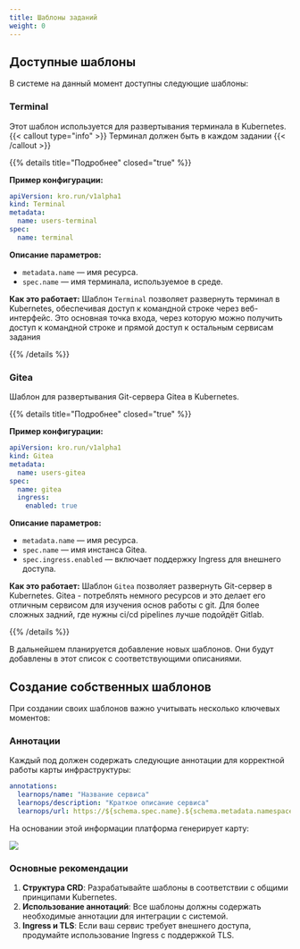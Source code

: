 ```yaml
---
title: Шаблоны заданий
weight: 0
---
```


## Доступные шаблоны

В системе на данный момент доступны следующие шаблоны:

### Terminal

Этот шаблон используется для развертывания терминала в Kubernetes.
{{< callout type="info" >}}
  Терминал должен быть в каждом задании
{{< /callout >}}

{{% details title="Подробнее" closed="true" %}}

**Пример конфигурации:**
```yaml
apiVersion: kro.run/v1alpha1
kind: Terminal
metadata:
  name: users-terminal
spec:
  name: terminal
```

**Описание параметров:**
- `metadata.name` — имя ресурса.
- `spec.name` — имя терминала, используемое в среде.

**Как это работает:**
Шаблон `Terminal` позволяет развернуть терминал в Kubernetes, обеспечивая доступ к командной строке через веб-интерфейс.
Это основная точка входа, через которую можно получить доступ к командной строке и прямой доступ к остальным сервисам задания

{{% /details %}}

### Gitea

Шаблон для развертывания Git-сервера Gitea в Kubernetes.

{{% details title="Подробнее" closed="true" %}}

**Пример конфигурации:**
```yaml
apiVersion: kro.run/v1alpha1
kind: Gitea
metadata:
  name: users-gitea
spec:
  name: gitea
  ingress:
    enabled: true
```

**Описание параметров:**
- `metadata.name` — имя ресурса.
- `spec.name` — имя инстанса Gitea.
- `spec.ingress.enabled` — включает поддержку Ingress для внешнего доступа.

**Как это работает:**
Шаблон `Gitea` позволяет развернуть Git-сервер в Kubernetes. Gitea - потреблять немного ресурсов и это делает его отличным сервисом для изучения основ работы с git. Для более сложных задний, где нужны ci/cd pipelines лучше подойдёт Gitlab.

{{% /details %}}

В дальнейшем планируется добавление новых шаблонов. Они будут добавлены в этот список с соответствующими описаниями.


## Создание собственных шаблонов

При создании своих шаблонов важно учитывать несколько ключевых моментов:

### Аннотации

Каждый под должен содержать следующие аннотации для корректной работы карты инфраструктуры:

```yaml
annotations:
  learnops/name: "Название сервиса"
  learnops/description: "Краткое описание сервиса"
  learnops/url: https://${schema.spec.name}.${schema.metadata.namespace}.${schema.spec.domain}
```
На основании этой информации платформа генерирует карту:

![](/img/map.png)

### Основные рекомендации

1. **Структура CRD**: Разрабатывайте шаблоны в соответствии с общими принципами Kubernetes.
2. **Использование аннотаций**: Все шаблоны должны содержать необходимые аннотации для интеграции с системой.
3. **Ingress и TLS**: Если ваш сервис требует внешнего доступа, продумайте использование Ingress с поддержкой TLS.